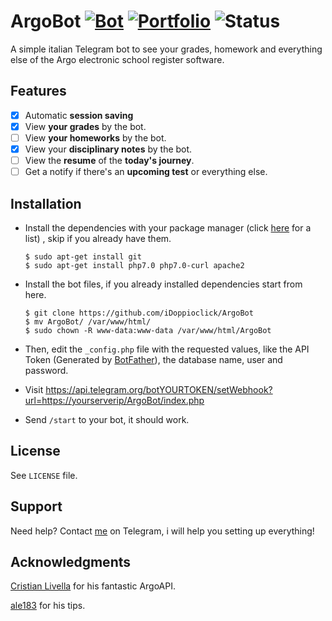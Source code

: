 # ArgoBot [![Bot](https://img.shields.io/badge/Telegram-%40PArgoBot-blue.svg)][Bot] [![Portfolio](https://img.shields.io/badge/Portflio-%40MyPersonalPortfolio-green.svg)][Portfolio] ![Status](https://img.shields.io/badge/Status-Developement-red.svg)
A simple italian Telegram bot to see your grades, homework and everything else of the Argo electronic school register software.

## Features
- [x] Automatic **session saving**
- [x] View **your grades** by the bot.
- [ ] View **your homeworks** by the bot.
- [x] View your **disciplinary notes** by the bot.
- [ ] View the **resume** of the **today's journey**.
- [ ] Get a notify if there's an **upcoming test** or everything else.

## Installation
    
- Install the dependencies with your package manager (click [here](https://en.m.wikipedia.org/wiki/List_of_software_package_management_systems) for a list) , skip if you already have them.

      $ sudo apt-get install git
      $ sudo apt-get install php7.0 php7.0-curl apache2

- Install the bot files, if you already installed dependencies start from here.
    
      $ git clone https://github.com/iDoppioclick/ArgoBot
      $ mv ArgoBot/ /var/www/html/
      $ sudo chown -R www-data:www-data /var/www/html/ArgoBot
    
- Then, edit the ```_config.php``` file with the requested values, like the API Token (Generated by [BotFather](https://t.me/BotFather)), the database name, user and password.

- Visit https://api.telegram.org/botYOURTOKEN/setWebhook?url=https://yourserverip/ArgoBot/index.php

- Send ```/start``` to your bot, it should work.

## License
See ```LICENSE``` file.

## Support
Need help? Contact [me](https://t.me/iDoppioclick) on Telegram, i will help you setting up everything!

## Acknowledgments
[Cristian Livella](https://cristianlivella.com) for his fantastic ArgoAPI.

[ale183](https://github.com/ale183) for his tips.

<!-- URLS -->
[Bot]: https://t.me/PArgoBot
[Portfolio]: https://t.me/MyPersonalPortfolio

